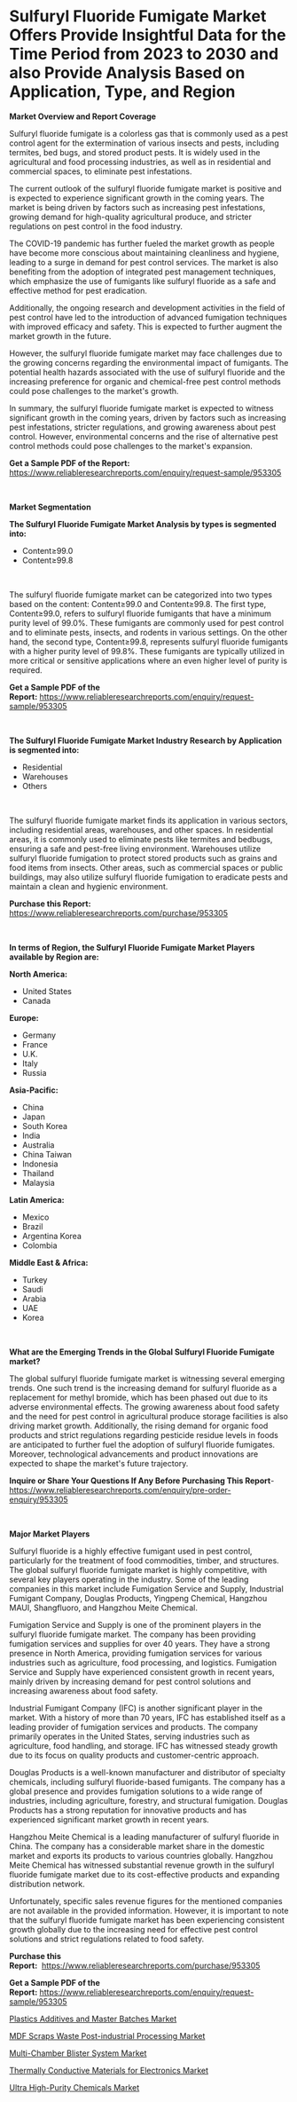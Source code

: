 <p><h1>Sulfuryl Fluoride Fumigate Market Offers Provide Insightful Data for the Time Period from 2023 to 2030 and also Provide Analysis Based on Application, Type, and Region</h1></p><p><strong>Market Overview and Report Coverage</strong></p>
<p><p>Sulfuryl fluoride fumigate is a colorless gas that is commonly used as a pest control agent for the extermination of various insects and pests, including termites, bed bugs, and stored product pests. It is widely used in the agricultural and food processing industries, as well as in residential and commercial spaces, to eliminate pest infestations.</p><p>The current outlook of the sulfuryl fluoride fumigate market is positive and is expected to experience significant growth in the coming years. The market is being driven by factors such as increasing pest infestations, growing demand for high-quality agricultural produce, and stricter regulations on pest control in the food industry.</p><p>The COVID-19 pandemic has further fueled the market growth as people have become more conscious about maintaining cleanliness and hygiene, leading to a surge in demand for pest control services. The market is also benefiting from the adoption of integrated pest management techniques, which emphasize the use of fumigants like sulfuryl fluoride as a safe and effective method for pest eradication.</p><p>Additionally, the ongoing research and development activities in the field of pest control have led to the introduction of advanced fumigation techniques with improved efficacy and safety. This is expected to further augment the market growth in the future.</p><p>However, the sulfuryl fluoride fumigate market may face challenges due to the growing concerns regarding the environmental impact of fumigants. The potential health hazards associated with the use of sulfuryl fluoride and the increasing preference for organic and chemical-free pest control methods could pose challenges to the market's growth.</p><p>In summary, the sulfuryl fluoride fumigate market is expected to witness significant growth in the coming years, driven by factors such as increasing pest infestations, stricter regulations, and growing awareness about pest control. However, environmental concerns and the rise of alternative pest control methods could pose challenges to the market's expansion.</p></p>
<p><strong>Get a Sample PDF of the Report:</strong> <a href="https://www.reliableresearchreports.com/enquiry/request-sample/953305">https://www.reliableresearchreports.com/enquiry/request-sample/953305</a></p>
<p>&nbsp;</p>
<p><strong>Market Segmentation</strong></p>
<p><strong>The Sulfuryl Fluoride Fumigate Market Analysis by types is segmented into:</strong></p>
<p><ul><li>Content≥99.0</li><li>Content≥99.8</li></ul></p>
<p>&nbsp;</p>
<p><p>The sulfuryl fluoride fumigate market can be categorized into two types based on the content: Content≥99.0 and Content≥99.8. The first type, Content≥99.0, refers to sulfuryl fluoride fumigants that have a minimum purity level of 99.0%. These fumigants are commonly used for pest control and to eliminate pests, insects, and rodents in various settings. On the other hand, the second type, Content≥99.8, represents sulfuryl fluoride fumigants with a higher purity level of 99.8%. These fumigants are typically utilized in more critical or sensitive applications where an even higher level of purity is required.</p></p>
<p><strong>Get a Sample PDF of the Report:</strong>&nbsp;<a href="https://www.reliableresearchreports.com/enquiry/request-sample/953305">https://www.reliableresearchreports.com/enquiry/request-sample/953305</a></p>
<p>&nbsp;</p>
<p><strong>The Sulfuryl Fluoride Fumigate Market Industry Research by Application is segmented into:</strong></p>
<p><ul><li>Residential</li><li>Warehouses</li><li>Others</li></ul></p>
<p>&nbsp;</p>
<p><p>The sulfuryl fluoride fumigate market finds its application in various sectors, including residential areas, warehouses, and other spaces. In residential areas, it is commonly used to eliminate pests like termites and bedbugs, ensuring a safe and pest-free living environment. Warehouses utilize sulfuryl fluoride fumigation to protect stored products such as grains and food items from insects. Other areas, such as commercial spaces or public buildings, may also utilize sulfuryl fluoride fumigation to eradicate pests and maintain a clean and hygienic environment.</p></p>
<p><strong>Purchase this Report:</strong>&nbsp; <a href="https://www.reliableresearchreports.com/purchase/953305">https://www.reliableresearchreports.com/purchase/953305</a></p>
<p>&nbsp;</p>
<p><strong>In terms of Region, the Sulfuryl Fluoride Fumigate Market Players available by Region are:</strong></p>
<p>
    <p> <strong> North America: </strong>
        <ul>
            <li>United States</li>
            <li>Canada</li>
        </ul>
        </p> 
    <p> <strong> Europe: </strong>
        <ul>
            <li>Germany</li>
            <li>France</li>
            <li>U.K.</li>
            <li>Italy</li>
            <li>Russia</li>
        </ul>
        </p> 
    <p> <strong> Asia-Pacific: </strong>
        <ul>
            <li>China</li>
            <li>Japan</li>
            <li>South Korea</li>
            <li>India</li>
            <li>Australia</li>
            <li>China Taiwan</li>
            <li>Indonesia</li>
            <li>Thailand</li>
            <li>Malaysia</li>
        </ul>
        </p> 
    <p> <strong> Latin America: </strong>
        <ul>
            <li>Mexico</li>
            <li>Brazil</li>
            <li>Argentina Korea</li>
            <li>Colombia</li>
        </ul>
        </p> 
    <p> <strong> Middle East & Africa: </strong>
        <ul>
            <li>Turkey</li>
            <li>Saudi</li>
            <li>Arabia</li>
            <li>UAE</li>
            <li>Korea</li>
        </ul>
    </p>
    </p>
<p>&nbsp;</p>
<p><strong>What are the Emerging Trends in the Global Sulfuryl Fluoride Fumigate market?</strong></p>
<p><p>The global sulfuryl fluoride fumigate market is witnessing several emerging trends. One such trend is the increasing demand for sulfuryl fluoride as a replacement for methyl bromide, which has been phased out due to its adverse environmental effects. The growing awareness about food safety and the need for pest control in agricultural produce storage facilities is also driving market growth. Additionally, the rising demand for organic food products and strict regulations regarding pesticide residue levels in foods are anticipated to further fuel the adoption of sulfuryl fluoride fumigates. Moreover, technological advancements and product innovations are expected to shape the market's future trajectory.</p></p>
<p><strong>Inquire or Share Your Questions If Any Before Purchasing This Report</strong>- <a href="https://www.reliableresearchreports.com/enquiry/pre-order-enquiry/953305">https://www.reliableresearchreports.com/enquiry/pre-order-enquiry/953305</a></p>
<p>&nbsp;</p>
<p><strong>Major Market Players</strong></p>
<p><p>Sulfuryl fluoride is a highly effective fumigant used in pest control, particularly for the treatment of food commodities, timber, and structures. The global sulfuryl fluoride fumigate market is highly competitive, with several key players operating in the industry. Some of the leading companies in this market include Fumigation Service and Supply, Industrial Fumigant Company, Douglas Products, Yingpeng Chemical, Hangzhou MAUI, Shangfluoro, and Hangzhou Meite Chemical.</p><p>Fumigation Service and Supply is one of the prominent players in the sulfuryl fluoride fumigate market. The company has been providing fumigation services and supplies for over 40 years. They have a strong presence in North America, providing fumigation services for various industries such as agriculture, food processing, and logistics. Fumigation Service and Supply have experienced consistent growth in recent years, mainly driven by increasing demand for pest control solutions and increasing awareness about food safety.</p><p>Industrial Fumigant Company (IFC) is another significant player in the market. With a history of more than 70 years, IFC has established itself as a leading provider of fumigation services and products. The company primarily operates in the United States, serving industries such as agriculture, food handling, and storage. IFC has witnessed steady growth due to its focus on quality products and customer-centric approach.</p><p>Douglas Products is a well-known manufacturer and distributor of specialty chemicals, including sulfuryl fluoride-based fumigants. The company has a global presence and provides fumigation solutions to a wide range of industries, including agriculture, forestry, and structural fumigation. Douglas Products has a strong reputation for innovative products and has experienced significant market growth in recent years.</p><p>Hangzhou Meite Chemical is a leading manufacturer of sulfuryl fluoride in China. The company has a considerable market share in the domestic market and exports its products to various countries globally. Hangzhou Meite Chemical has witnessed substantial revenue growth in the sulfuryl fluoride fumigate market due to its cost-effective products and expanding distribution network.</p><p>Unfortunately, specific sales revenue figures for the mentioned companies are not available in the provided information. However, it is important to note that the sulfuryl fluoride fumigate market has been experiencing consistent growth globally due to the increasing need for effective pest control solutions and strict regulations related to food safety.</p></p>
<p><strong>Purchase this Report:</strong>&nbsp;&nbsp;<a href="https://www.reliableresearchreports.com/purchase/953305">https://www.reliableresearchreports.com/purchase/953305</a></p>
<p></p>
<p><strong>Get a Sample PDF of the Report:</strong>&nbsp;<a href="https://www.reliableresearchreports.com/enquiry/request-sample/953305">https://www.reliableresearchreports.com/enquiry/request-sample/953305</a></p>
<p><p><a href="https://github.com/Krish2023na/Market-Research-Report-List-1/blob/main/plastics-additives-and-master-batches-market.md">Plastics Additives and Master Batches Market</a></p><p><a href="https://github.com/kipkeeva/Market-Research-Report-List-1/blob/main/mdf-scraps-waste-post-industrial-processing-market.md">MDF Scraps Waste Post-industrial Processing Market</a></p><p><a href="https://github.com/kuntayevaz/Market-Research-Report-List-1/blob/main/multi-chamber-blister-system-market.md">Multi-Chamber Blister System Market</a></p><p><a href="https://github.com/aliciawhite5576/Market-Research-Report-List-1/blob/main/thermally-conductive-materials-for-electronics-market.md">Thermally Conductive Materials for Electronics Market</a></p><p><a href="https://github.com/provorikovar/Market-Research-Report-List-1/blob/main/ultra-high-purity-chemicals-market.md">Ultra High-Purity Chemicals Market</a></p></p>